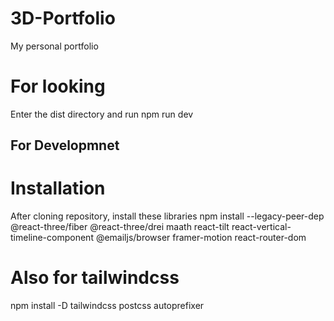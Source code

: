 # 3D-Portfolio
My personal portfolio

# For looking 
Enter the dist directory and run
npm run dev

## For Developmnet
# Installation
After cloning repository, install these libraries
npm install --legacy-peer-dep @react-three/fiber @react-three/drei maath react-tilt react-vertical-timeline-component @emailjs/browser framer-motion react-router-dom 

# Also for tailwindcss
npm install -D tailwindcss postcss autoprefixer
